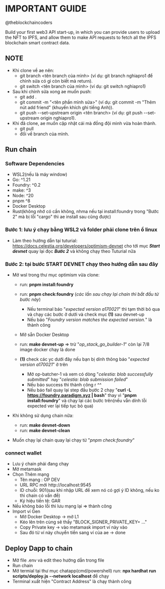 # IMPORTANT GUIDE

@theblockchaincoders

Build your first web3 API start-up, in which you can provide users to upload the NFT to IPFS, and allow them to make API requests to fetch all the IPFS blockchain smart contract data.

## NOTE 
- Khi clone về ae nên:
  + git branch <tên branch của mình> (ví dụ: git branch nghiapro1 để chỉnh sửa có gì còn biết mà return).
  + git switch <tên branch của mình> (ví dụ: git switch nghiapro1)
- Sau khi chỉnh sửa xong ae muốn push:
  + git add .
  + git commit -m "<tên phần mình sửa>" (ví dụ: git commit -m "Thêm nút add friend" (khuyến khích ghi tiếng Anh)).
  + git push --set-upstream origin <tên branch> (ví dụ: git push --set-upstream origin nghiapro1).
- Khi đã clone, ae muốn cập nhật cái mà đồng đội mình vừa hoàn thành.
  + git pull
  + đổi về branch của mình.

## Run chain 
### Software Dependencies  
  - WSL2(nếu là máy window)
  - Go: ^1.21
  - Foundry: ^0.2
  - make: ^3
  - Node: ^20
  - pnpm ^8
  - Docker Desktop
  - Rust(không nhớ có cần không, nhma nếu tại install:foundry trong "Bước 2" mà bị lỗi "cargo" thì ae install sau cũng được)
### Bước 1: lưu ý chạy bằng WSL2 và folder phải clone trên ổ linux
  - Làm theo hướng dẫn tại tuturial: https://docs.celestia.org/developers/optimism-devnet cho tới mục **_Start devnet_** quay lại đọc **_Bước 2_** và không chạy theo Tuturial nữa  

### Bước 2: tại bước START DEVNET chạy theo hướng dẫn sau đây
  - Mở wsl trong thư mục optimism vừa clone:
    + run: **pnpm install:foundry**

    + run: **pnpm check:foundry** (_các lần sau chạy lại chain thì bắt đầu từ bước này_)
      * Nếu terminal báo "_expected version a170021_" thì tạm thời bỏ qua và chạy các bước ở dưới và check mục **(1)** sau devnet-up
      * Nếu báo "_Foundry version matches the expected version._" là thành công
      
    + Mở sẵn Docker Desktop
    + run: **make devnet-up** => trừ "_op_stack_go_builder-1_" còn lại 7/8 image docker chạy là done

    + **(1)** check các yc dưới đây nếu bạn bị dính thông báo "_expected version a170021_" ở trên
      * Mở op-batcher-1 và xem có dòng "_celestia: blob successfully submitted_" hay "_celestia: blob submission failed_"
      * Nếu báo success thì thành công r ^^ 
      * Nếu báo fail quay lại step đầu bước 2 chạy "**curl -L https://foundry.paradigm.xyz | bash**" thay vì  "**pnpm install:foundry**" và chạy lại các bước trên(nếu vẫn dính lỗi expected ver lại tiếp tục bỏ qua)

  - Khi không sử dụng chain nữa:
    + run: **make devnet-down**
    + run: **make devnet-clean**
  - Muốn chạy lại chain quay lại chạy từ "_pnpm check:foundry_"
  
  ### connect wallet
  - Lưu ý chain phải đang chạy
  - Mở metamask
  - Chọn Thêm mạng
    + Tên mạng : OP DEV
    + URL RPC mới http://localhost:9545
    + ID chuỗi: 901(sau khi nhập URL để xem nó có gợi ý ID không, nếu ko thì chain có vấn đề)
    + Ký hiệu tiền tệ: GAR
  - Nếu không báo lỗi thì lưu mạng lại => thành công
  - Import ví Gen
    + Mở Docker Desktop -> mở L1
    + Kéo lên trên cùng sẽ thấy "BLOCK_SIGNER_PRIVATE_KEY= ..."
    + Copy Private key -> vào metamask import ví này vào
    + Sau đó từ ví này chuyển tiền sang ví của ae -> done


## Deploy Dapp to chain
  - Mở file .env và edit theo hướng dẫn trong file
  - Run chain
  - Mở termial tại thư mục chatapp(cmd/powershell) run: **npx hardhat run scripts/deploy.js --network localhost** để chạy
  - Terminal xuất hiện "Contract Address" là chạy thành công

